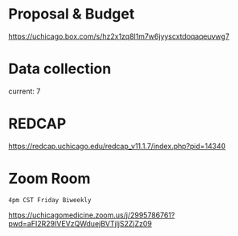 # Proposal & Budget

https://uchicago.box.com/s/hz2x1zq8l1m7w6jyyscxtdoqaqeuvwg7


# Data collection
current: 7

# REDCAP

https://redcap.uchicago.edu/redcap_v11.1.7/index.php?pid=14340

# Zoom Room 

`4pm CST Friday Biweekly
`

https://uchicagomedicine.zoom.us/j/2995786761?pwd=aFI2R29IVEVzQWduejBVTjljS2ZjZz09

